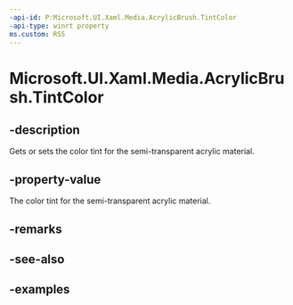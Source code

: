 ```yaml
---
-api-id: P:Microsoft.UI.Xaml.Media.AcrylicBrush.TintColor
-api-type: winrt property
ms.custom: RS5
---
```

<!-- Property syntax.
public Color TintColor { get;  set; }
-->

# Microsoft.UI.Xaml.Media.AcrylicBrush.TintColor


## -description

Gets or sets the color tint for the semi-transparent acrylic material.


## -property-value

The color tint for the semi-transparent acrylic material.


## -remarks


## -see-also


## -examples


